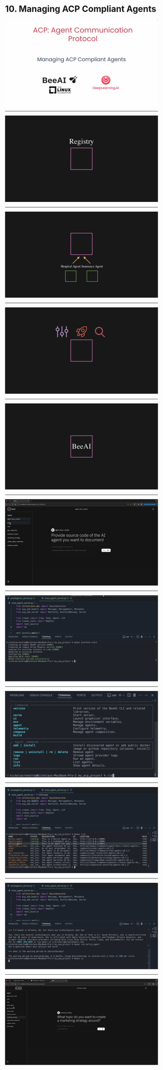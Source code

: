 # 10. Managing ACP Compliant Agents

![](Slides/videoframe_0.png)

---

![](Slides/videoframe_32091.png)

---

![](Slides/videoframe_39908.png)

---

![](Slides/videoframe_42745.png)

---

![](Slides/videoframe_54321.png)

---

![](Slides/videoframe_58228.png)

---

![](Slides/videoframe_79042.png)

---

![](Slides/videoframe_186200.png)

---

![](Slides/videoframe_397419.png)

---

![](Slides/videoframe_494473.png)

---

![](Slides/videoframe_500595.png)
